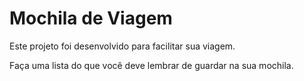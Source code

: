 # Mochila de Viagem

Este projeto foi desenvolvido para facilitar sua viagem.

Faça uma lista do que você deve lembrar de guardar na sua mochila.

